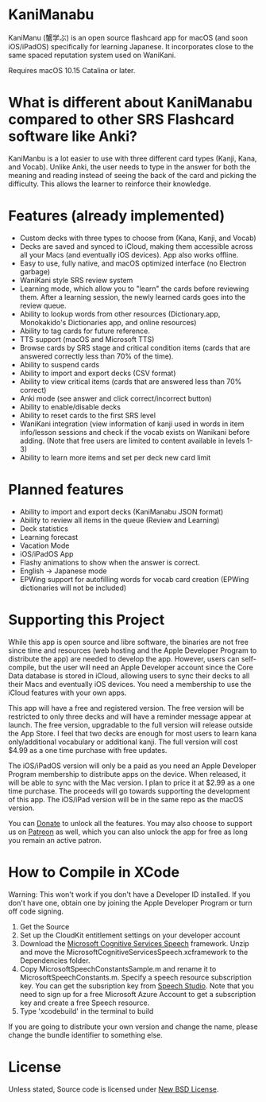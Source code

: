 # KaniManabu
KaniManu (蟹学ぶ) is an open source flashcard app for macOS (and soon iOS/iPadOS) specifically for learning Japanese. It incorporates close to the same spaced reputation system used on WaniKani. 

Requires macOS 10.15 Catalina or later.

# What is different about KaniManabu compared to other SRS Flashcard software like Anki?
KaniManbu is a lot easier to use with three different card types (Kanji, Kana, and Vocab). Unlike Anki, the user needs to type in the answer for both the meaning and reading instead of seeing the back of the card and picking the difficulty. This allows the learner to reinforce their knowledge.

# Features (already implemented)
* Custom decks with three types to choose from (Kana, Kanji, and Vocab)
* Decks are saved and synced to iCloud, making them accessible across all your Macs (and eventually iOS devices). App also works offline.
* Easy to use, fully native, and macOS optimized interface (no Electron garbage)
* WaniKani style SRS review system
* Learning mode, which allow you to "learn" the cards before reviewing them. After a learning session, the newly learned cards goes into the review queue.
* Ability to lookup words from other resources (Dictionary.app, Monokakido's Dictionaries app, and online resources)
* Ability to tag cards for future reference.
* TTS support (macOS and Microsoft TTS)
* Browse cards by SRS stage and critical condition items (cards that are answered correctly less than 70% of the time).
* Ability to suspend cards
* Ability to import and export decks (CSV format)
* Ability to view critical items (cards that are answered less than 70% correct)
* Anki mode (see answer and click correct/incorrect button)
* Ability to enable/disable decks
* Ability to reset cards to the first SRS level
* WaniKani integration (view information of kanji used in words in item info/lesson sessions and check if the vocab exists on Wanikani before adding. (Note that free users are limited to content available in levels 1-3)
* Ability to learn more items and set per deck new card limit

# Planned features
* Ability to import and export decks (KaniManabu JSON format)
* Ability to review all items in the queue (Review and Learning)
* Deck statistics
* Learning forecast
* Vacation Mode
* iOS/iPadOS App
* Flashy animations to show when the answer is correct.
* English -> Japanese mode
* EPWing support for autofilling words for vocab card creation (EPWing dictionaries will not be included)


# Supporting this Project
While this app is open source and libre software, the binaries are not free since time and resources (web hosting and the Apple Developer Program to distribute the app) are needed to develop the app. However, users can self-compile, but the user will need an Apple Developer account since the Core Data database is stored in iCloud, allowing users to sync their decks to all their Macs and eventually iOS devices. You need a membership to use the iCloud features with your own apps.

This app will have a free and registered version. The free version will be restricted to only three decks and will have a reminder message appear at launch. The free version, upgradable to the full version will release outside the App Store. I feel that two decks are enough for most users to learn kana only/additional vocabulary or additional kanji. The full version will cost $4.99 as a one time purchase with free updates. 

The iOS/iPadOS version will only be a paid as you need an Apple Developer Program membership to distribute apps on the device. When released, it will be able to sync with the Mac version. I plan to price it at $2.99 as a one time purchase. The proceeds will go towards supporting the development of this app. The iOS/iPad version will be in the same repo as the macOS version.

You can [Donate](https://malupdaterosx.moe/donate/) to unlock all the features. You may also choose to support us on [Patreon](https://www.patreon.com/malupdaterosx) as well, which you can also unlock the app for free as long you remain an active patron. 

# How to Compile in XCode
Warning: This won't work if you don't have a Developer ID installed. If you don't have one, obtain one by joining the Apple Developer Program or turn off code signing.

1. Get the Source
2. Set up the CloudKit entitlement settings on your developer account
3. Download the [Microsoft Cognitive Services Speech](https://aka.ms/csspeech/iosbinary) framework. Unzip and move the MicrosoftCognitiveServicesSpeech.xcframework to the Dependencies folder.
4. Copy MicrosoftSpeechConstantsSample.m and rename it to MicrosoftSpeechConstants.m. Specify a speech resource subscription key. You can get the subsription key from [Speech Studio](https://speech.microsoft.com/portal). Note that you need to sign up for a free Microsoft Azure Account to get a subscription key and create a free Speech resource.
5. Type 'xcodebuild' in the terminal to build

If you are going to distribute your own version and change the name, please change the bundle identifier to something else.

# License

Unless stated, Source code is licensed under [New BSD License](https://github.com/Atelier-Shiori/hachidori/blob/master/License.md).
